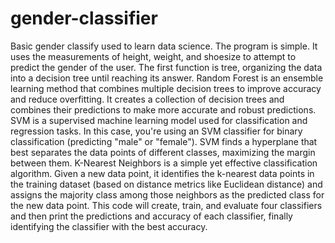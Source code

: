 # gender-classifier
Basic gender classify used to learn data science.
The program is simple. It uses the measurements of height, weight, and shoesize to attempt to predict the gender of the user.
The first function is tree, organizing the data into a decision tree until reaching its answer.
Random Forest is an ensemble learning method that combines multiple decision trees to improve accuracy and reduce overfitting. It creates a collection of decision trees and combines their predictions to make more accurate and robust predictions.
SVM is a supervised machine learning model used for classification and regression tasks. In this case, you're using an SVM classifier for binary classification (predicting "male" or "female"). SVM finds a hyperplane that best separates the data points of different classes, maximizing the margin between them.
K-Nearest Neighbors is a simple yet effective classification algorithm. Given a new data point, it identifies the k-nearest data points in the training dataset (based on distance metrics like Euclidean distance) and assigns the majority class among those neighbors as the predicted class for the new data point.
This code will create, train, and evaluate four classifiers and then print the predictions and accuracy of each classifier, finally identifying the classifier with the best accuracy.
